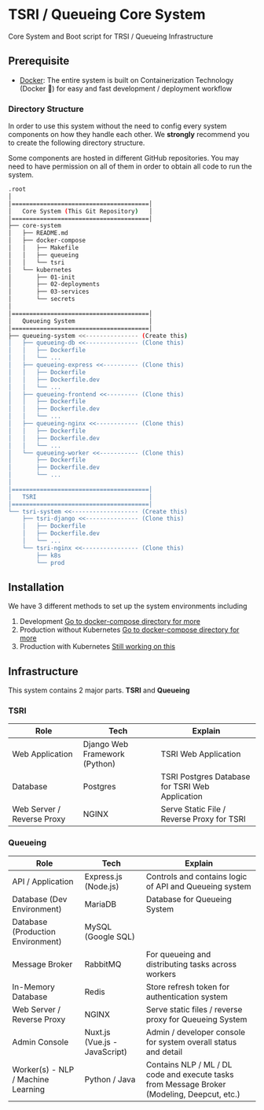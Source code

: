 # TSRI / Queueing Core System
Core System and Boot script for TRSI / Queueing Infrastructure
## Prerequisite
- [Docker](https://www.docker.com): 
The entire system is built on Containerization Technology (Docker 🐳) 
for easy and fast development / deployment workflow
### Directory Structure
In order to use this system without the need to config every system components on how they 
handle each other. We **strongly** recommend you to create the following directory structure.

Some components are hosted in different GitHub repositories. 
You may need to have permission on all of them in order to obtain all code to run the system.
```bash
.root
│
│=======================================│  
│   Core System (This Git Repository)   │
│=======================================│
├── core-system
│   ├── README.md
│   ├── docker-compose
│   │   ├── Makefile
│   │   ├── queueing
│   │   └── tsri
│   └── kubernetes
│       ├── 01-init
│       ├── 02-deployments
│       ├── 03-services
│       └── secrets
│
│=======================================│  
│   Queueing System                     │
│=======================================│
├── queueing-system <<--------------- (Create this)
│   ├── queueing-db <<--------------- (Clone this)
│   │   ├── Dockerfile
│   │   └── ...
│   ├── queueing-express <<---------- (Clone this)
│   │   ├── Dockerfile
│   │   ├── Dockerfile.dev
│   │   └── ...
│   ├── queueing-frontend <<--------- (Clone this)
│   │   ├── Dockerfile
│   │   ├── Dockerfile.dev
│   │   └── ...
│   ├── queueing-nginx <<------------ (Clone this)
│   │   ├── Dockerfile
│   │   ├── Dockerfile.dev
│   │   └── ...
│   └── queueing-worker <<----------- (Clone this)
│       ├── Dockerfile
│       ├── Dockerfile.dev
│       └── ...
│
│=======================================│  
│   TSRI                                │
│=======================================│
└── tsri-system <<------------------- (Create this)
    ├── tsri-django <<--------------- (Clone this)
    │   ├── Dockerfile
    │   ├── Dockerfile.dev
    │   └── ...
    └── tsri-nginx <<---------------- (Clone this)
        ├── k8s
        └── prod
```
## Installation
We have 3 different methods to set up the system environments including
1. Development [Go to docker-compose directory for more](docker-compose)
2. Production without Kubernetes [Go to docker-compose directory for more](docker-compose)
3. Production with Kubernetes [Still working on this](kubernetes)
## Infrastructure
This system contains 2 major parts. **TSRI** and **Queueing**
### TSRI
| Role                       | Tech                          | Explain                                        |
|----------------------------|-------------------------------|------------------------------------------------|
| Web Application            | Django Web Framework (Python) | TSRI Web Application                           |
| Database                   | Postgres                      | TSRI Postgres Database for TSRI Web Application|
| Web Server / Reverse Proxy | NGINX                         | Serve Static File / Reverse Proxy for TSRI     |
### Queueing
| Role                               | Tech                          | Explain                                                                                     |
|------------------------------------|-------------------------------|---------------------------------------------------------------------------------------------|
| API / Application                  | Express.js (Node.js)          | Controls and contains logic of API and Queueing system                                      |
| Database (Dev Environment)         | MariaDB                       | Database for Queueing System                                                                |
| Database (Production Environment)  | MySQL (Google SQL)            |                                                                                             |
| Message Broker                     | RabbitMQ                      | For queueing and distributing tasks across workers                                          |
| In-Memory Database                 | Redis                         | Store refresh token for authentication system                                               |
| Web Server / Reverse Proxy         | NGINX                         | Serve static files / reverse proxy for Queueing System                                       |
| Admin Console                      | Nuxt.js (Vue.js - JavaScript) | Admin / developer console for system overall status and detail                              |
| Worker(s) - NLP / Machine Learning | Python / Java                 | Contains NLP / ML / DL code and execute tasks from Message Broker (Modeling, Deepcut, etc.) |